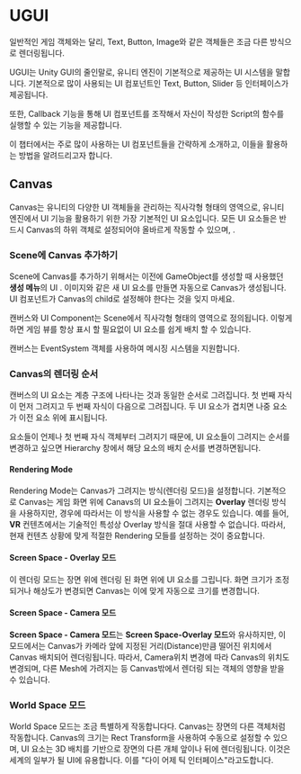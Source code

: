 #	UGUI


일반적인 게임 객체와는 달리, Text, Button, Image와 같은 객체들은 조금 다른 방식으로 렌더링됩니다.

UGUI는 Unity GUI의 줄인말로, 유니티 엔진이 기본적으로 제공하는 UI 시스템을 말합니다.
기본적으로 많이 사용되는 UI 컴포넌트인 Text, Button, Slider 등 인터페이스가 제공됩니다.

또한, Callback 기능을 통해 UI 컴포넌트를 조작해서 자신이 작성한 Script의 함수를 실행할 수 있는 기능을 제공합니다.

이 챕터에서는 주로 많이 사용하는 UI 컴포넌트들을 간략하게 소개하고, 이들을 활용하는 방법을 알려드리고자 합니다.


##	Canvas
Canvas는 유니티의 다양한 UI 객체들을 관리하는 직사각형 형태의 영역으로, 유니티 엔진에서 UI 기능을 활용하기 위한 가장 기본적인 UI 요소입니다.
모든 UI 요소들은 반드시 Canvas의 하위 객체로 설정되어야 올바르게 작동할 수 있으며, .


### Scene에 Canvas 추가하기
Scene에 Canvas를 추가하기 위해서는 이전에 GameObject를 생성할 때 사용했던 **생성 메뉴**의 UI . 이미지와 같은 새 UI 요소를 만들면 자동으로 Canvas가 생성됩니다. UI 컴포넌트가 Canvas의 child로 설정해야 한다는 것을 잊지 마세요.

캔버스와 UI Component는 Scene에서 직사각형 형태의 영역으로 정의됩니다.
 이렇게하면 게임 뷰를 항상 표시 할 필요없이 UI 요소를 쉽게 배치 할 수 있습니다.




캔버스는 EventSystem 객체를 사용하여 메시징 시스템을 지원합니다.

### Canvas의 렌더링 순서
캔버스의 UI 요소는 계층 구조에 나타나는 것과 동일한 순서로 그려집니다. 첫 번째 자식이 먼저 그려지고 두 번째 자식이 다음으로 그려집니다. 두 UI 요소가 겹치면 나중 요소가 이전 요소 위에 표시됩니다.

요소들이 언제나 첫 번째 자식 객체부터 그려지기 때문에, UI 요소들이 그려지는 순서를 변경하고 싶으면 Hierarchy 창에서 해당 요소의 배치 순서를 변경하면됩니다.


#### Rendering Mode
Rendering Mode는 Canvas가 그려지는 방식(렌더링 모드)을 설정합니다. 기본적으로 Canvas는 게임 화면 위에 Canavs의 UI 요소들이 그려지는 **Overlay** 렌더링 방식을 사용하지만, 경우에 따라서는 이 방식을 사용할 수 없는 경우도 있습니다. 예를 들어, **VR** 컨텐츠에서는 기술적인 특성상 Overlay 방식을 절대 사용할 수 없습니다. 따라서, 현재 컨텐츠 상황에 맞게 적절한 Rendering 모들를 설정하는 것이 중요합니다.

#### Screen Space - Overlay 모드
이 렌더링 모드는 장면 위에 렌더링 된 화면 위에 UI 요소를 그립니다. 화면 크기가 조정되거나 해상도가 변경되면 Canvas는 이에 맞게 자동으로 크기를 변경합니다.

#### Screen Space - Camera 모드
**Screen Space - Camera 모드**는 **Screen Space-Overlay 모드**와 유사하지만, 이 모드에서는 Canvas가 카메라 앞에 지정된 거리(Distance)만큼 떨어진 위치에서 Canvas 배치되어 렌더링됩니다. 따라서, Camera위치 변경에 따라 Canvas의 위치도 변경되며, 다른 Mesh에 가려지는 등 Canvas밖에서 렌더링 되는 객체의 영향을 받을 수 있습니다.


### World Space 모드
World Space 모드는 조금 특별하게 작동합니다다. Canvas는 장면의 다른 객체처럼 작동합니다. Canvas의 크기는 Rect Transform을 사용하여 수동으로 설정할 수 있으며, UI 요소는 3D 배치를 기반으로 장면의 다른 개체 앞이나 뒤에 렌더링됩니다. 이것은 세계의 일부가 될 UI에 유용합니다. 이를 "다이 어제 틱 인터페이스"라고도합니다.
